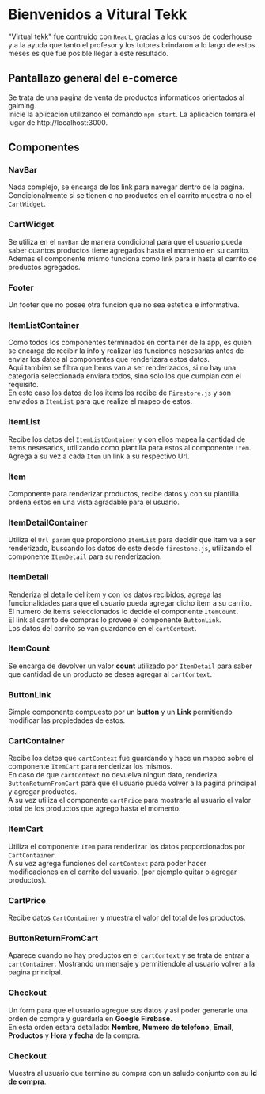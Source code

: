 # Bienvenidos a  **Vitural Tekk**

"Virtual tekk" fue contruido con `React`, gracias a los cursos de coderhouse y a la ayuda que tanto el profesor y los tutores brindaron a lo largo de estos meses es que fue posible llegar a este resultado.

## Pantallazo general del e-comerce
Se trata de una pagina de venta de productos informaticos orientados al gaiming.\
Inicie la aplicacion utilizando el comando `npm start`.
La aplicacion tomara el lugar de http://localhost:3000. 

## Componentes

### **NavBar**
 Nada complejo, se encarga de los link para navegar dentro de la pagina.\
Condicionalmente si se tienen o no productos en el carrito muestra o no el `CartWidget`.


### **CartWidget**
Se utiliza en el `navBar` de manera condicional para que el usuario pueda saber cuantos productos tiene agregados hasta el momento en su carrito.\
Ademas el componente mismo funciona como link para ir hasta el carrito de productos agregados.

### **Footer**
Un footer que no posee otra funcion que no sea estetica e informativa.


### **ItemListContainer**
Como todos los componentes terminados en container de la app, es quien se encarga de recibir la info y realizar las funciones nesesarias antes de enviar los datos al componentes que renderizara estos datos.\
Aqui tambien se filtra que Items van a ser renderizados, si no hay una categoria seleccionada enviara todos, sino solo los que cumplan con el requisito.\
En este caso los datos de los items los recibe de `Firestore.js` y son enviados a `ItemList` para que realize el mapeo de estos.

### **ItemList**
Recibe los datos del `ItemListContainer` y con ellos mapea la cantidad de items nesesarios, utilizando como plantilla para estos al componente `Item`.\
Agrega a su vez a cada `Item` un link a su respectivo Url.

### **Item**
Componente para renderizar productos, recibe datos y con su plantilla ordena estos en una vista agradable para el usuario.

### **ItemDetailContainer**
Utiliza el `Url param` que proporciono `ItemList` para decidir que item va a ser renderizado, buscando los datos de este desde `firestone.js`, utilizando el componente `ItemDetail` para su renderizacion.

### **ItemDetail**
Renderiza el detalle del item y con los datos recibidos, agrega las funcionalidades para que el usuario pueda agregar dicho item a su carrito.\
El numero de items seleccionados lo decide el componente `ItemCount`.\
El link al carrito de compras lo provee el componente `ButtonLink`.\
Los datos del carrito se van guardando en el `cartContext`.

### **ItemCount**
Se encarga de devolver un valor **count** utilizado por `ItemDetail` para saber que cantidad de un producto se desea agregar al `cartContext`.

### **ButtonLink**
Simple componente compuesto por un **button** y un **Link** permitiendo modificar las propiedades de estos.

### **CartContainer**
Recibe los datos que `cartContext` fue guardando y hace un mapeo sobre el componente `ItemCart` para renderizar los mismos.\
En caso de que `cartContext` no devuelva ningun dato, renderiza `ButtonReturnFromCart` para que el usuario pueda volver a la pagina principal y agregar productos.\
A su vez utiliza el componente `cartPrice` para mostrarle al usuario el valor total de los productos que agrego hasta el momento. 

### **ItemCart**
Utiliza el componente `Item` para renderizar los datos proporcionados por `CartContainer`.\
A su vez agrega funciones del `cartContext` para poder hacer modificaciones en el carrito del usuario. (por ejemplo quitar o agregar productos).


### **CartPrice**
Recibe datos `CartContainer` y muestra el valor del total de los productos.


### **ButtonReturnFromCart**
Aparece cuando no hay productos en el `cartContext` y se trata de entrar a `cartContainer`. Mostrando un mensaje y permitiendole al usuario volver a la pagina principal. 



### **Checkout**
Un form para que el usuario agregue sus datos y asi poder generarle una orden de compra y guardarla en **Google Firebase**.\
En esta orden estara detallado: **Nombre**, **Numero de telefono**, **Email**, **Productos** y **Hora y fecha**  de la compra.

### **Checkout**
Muestra al usuario que termino su compra con un saludo conjunto con su **Id de compra**.








